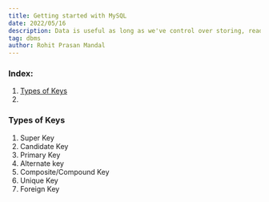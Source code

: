 ```yaml
---
title: Getting started with MySQL
date: 2022/05/16
description: Data is useful as long as we've control over storing, reading, updating and deleting it as per our needs. MySQL is a Database Management System which allows us to use the CRUD(create, read, update, and delete) method.
tag: dbms
author: Rohit Prasan Mandal
---
```

### Index:

1. [Types of Keys](https://xiaowuc2.vercel.app/posts/2022-05-16-getting-started-with-MySQL#types-of-keys)
2. 

### Types of Keys

1. Super Key
2. Candidate Key
3. Primary Key
4. Alternate key
5. Composite/Compound Key
6. Unique Key
7. Foreign Key


